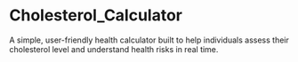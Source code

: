 # Cholesterol_Calculator
A simple, user-friendly health calculator built to help individuals assess their  cholesterol level and understand health risks in real time.
